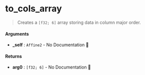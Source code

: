 # to\_cols\_array

>  Creates a `[f32; 6]` array storing data in column major order.

#### Arguments

- **\_self** : `Affine2` \- No Documentation 🚧

#### Returns

- **arg0** : `[f32; 6]` \- No Documentation 🚧